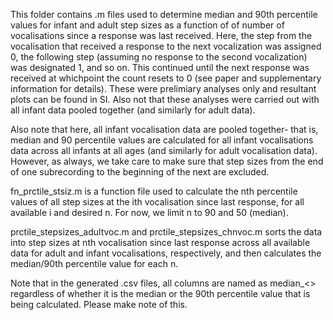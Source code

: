 This folder contains .m files used to determine median and 90th percentile values for infant and adult step sizes as a function of of number of vocalisations since a response was last received. Here, the step from the vocalisation that received a response to the next vocalization was assigned 0, the following step (assuming no response to the second vocalization) was designated 1, and so on. This continued until the next response was received at whichpoint the count resets to 0 (see paper and supplementary information for details). These were prelimiary analyses only and resultant plots can be found in SI. Also not that these analyses were carried out with all infant data pooled together (and similarly for adult data). 

Also note that here, all infant vocalisation data are pooled together- that is, median and 90 percentile values are calculated for all infant vocalisations data across all infants at all ages (and similarly for adult vocalisation data). However, as always, we take care to make sure that step sizes from the end of one subrecording to the beginning of the next are excluded.

fn_prctile_stsiz.m is a function file used to calculate the nth percentile values of all step sizes at the ith vocalisation since last response, for all available i and desired n. For now, we limit n to 90 and 50 (median).

prctile_stepsizes_adultvoc.m and prctile_stepsizes_chnvoc.m sorts the data into step sizes at nth vocalisation since last response across all available data for adult and infant vocalisations, respectively, and then calculates the median/90th percentile value for each n. 

Note that in the generated .csv files, all columns are named as median_<> regardless of whether it is the median or the 90th percentile value that is being calculated. Please make note of this. 

